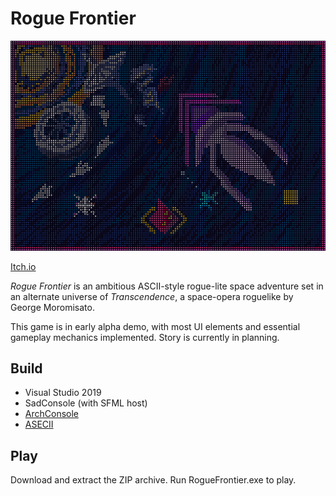 # Rogue Frontier
![Cover](RogueFrontier/RogueFrontierContent/sprites/PosterNoText.asc.png)

[Itch.io](https://ineedauniqueusername.itch.io/rogue-frontier)

_Rogue Frontier_ is an ambitious ASCII-style rogue-lite space adventure set in an alternate universe of *Transcendence*, a space-opera roguelike by George Moromisato.

This game is in early alpha demo, with most UI elements and essential gameplay mechanics implemented. Story is currently in planning.

## Build
- Visual Studio 2019
- SadConsole (with SFML host)
- [ArchConsole](https://github.com/INeedAUniqueUsername/ArchConsole)
- [ASECII](https://github.com/INeedAUniqueUsername/ASECII)

## Play
Download and extract the ZIP archive. Run RogueFrontier.exe to play.
